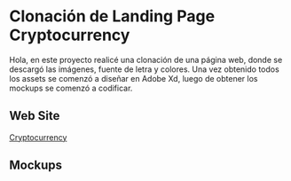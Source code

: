 # Clonación de Landing Page Cryptocurrency 
<p>Hola, en este proyecto realicé una clonación de una página web, donde se descargó las imágenes, fuente de letra y colores. Una vez obtenido todos los assets se comenzó a diseñar en Adobe Xd, luego de obtener los mockups se comenzó a codificar.</p>
<h2>Web Site</h2>
<a href="https://jhonatanql.github.io/Landing-Page-Cryptocurrency/">Cryptocurrency</a>
<h2>Mockups</h2>
